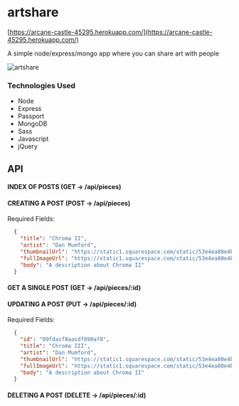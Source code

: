 # artshare
[https://arcane-castle-45295.herokuapp.com/](https://arcane-castle-45295.herokuapp.com/)

A simple node/express/mongo app where you can share art with people

![artshare](https://i.imgur.com/ggfW0P0.jpg)

### Technologies Used
- Node
- Express
- Passport
- MongoDB
- Sass
- Javascript
- jQuery


## API
#### INDEX OF POSTS (GET -> /api/pieces)
#### CREATING A POST (POST -> /api/pieces)
Required Fields:
```json
  {
    "title": "Chroma II",
    "artist": "Dan Mumford",
    "thumbnailUrl": "https://static1.squarespace.com/static/53e4ea80e4b0a79b40480ad4/t/5a301f8571c10b0f0555750c/1513103247075/Close_encounters_danmumford.jpg?format=original",
    "fullImageUrl": "https://static1.squarespace.com/static/53e4ea80e4b0a79b40480ad4/5a301f1124a694fe6ea639eb/5a301f1e0d9297e3b10cb652/1513103148310/CLOSE_ENCOUNTERS.jpg?format=750w",
    "body": "A description about Chroma II"
  }
```

#### GET A SINGLE POST (GET -> /api/pieces/:id)
#### UPDATING A POST (PUT -> /api/pieces/:id)
Required Fields:
```json
  {
    "id": "09fdasf8aasdf890af8",
    "title": "Chroma III",
    "artist": "Dan Mumford",
    "thumbnailUrl": "https://static1.squarespace.com/static/53e4ea80e4b0a79b40480ad4/t/5a301f8571c10b0f0555750c/1513103247075/Close_encounters_danmumford.jpg?format=original",
    "fullImageUrl": "https://static1.squarespace.com/static/53e4ea80e4b0a79b40480ad4/5a301f1124a694fe6ea639eb/5a301f1e0d9297e3b10cb652/1513103148310/CLOSE_ENCOUNTERS.jpg?format=750w",
    "body": "A description about Chroma II"
  }
```

#### DELETING A POST (DELETE -> /api/pieces/:id)
